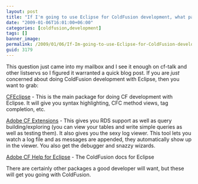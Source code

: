 ```yaml
---
layout: post
title: "If I'm going to use Eclipse for ColdFusion development, what packages do I need?"
date: "2009-01-06T16:01:00+06:00"
categories: [coldfusion,development]
tags: []
banner_image: 
permalink: /2009/01/06/If-Im-going-to-use-Eclipse-for-ColdFusion-development-what-packages-do-I-need
guid: 3179
---
```


This question just came into my mailbox and I see it enough on cf-talk and other listservs so I figured it warranted a quick blog post. If you are <i>just</i> concerned about doing ColdFusion development with Eclipse, then you want to grab:

<a href="www.cfeclipse.org">CFEclipse</a> - This is the main package for doing CF development with Eclipse. It will give you syntax highlighting, CFC method views, tag completion, etc. 

<a href="http://download.macromedia.com/pub/coldfusion/8/eclipseextensions/CF801-Extensions-for-Eclipse.zip">Adobe CF Extensions</a> - This gives you RDS support as well as query building/exploring (you can view your tables and write simple queries as well as testing them). It also gives you the sexy log viewer. This tool lets you watch a log file and as messages are appended, they automatically show up in the viewer. You also get the debugger and snazzy wizards.

<a href="http://livedocs.adobe.com/coldfusion/8/com.adobe.coldfusion_help_8_1.0.1.jar">Adobe CF Help for Eclipse</a> - The ColdFusion docs for Eclipse

There are certainly other packages a good developer will want, but these will get you going with ColdFusion.